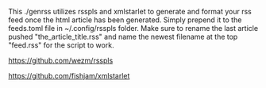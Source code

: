 This ./genrss utilizes rsspls and xmlstarlet to generate and format your rss feed once the html article has been generated. Simply prepend it to the feeds.toml file in ~/.config/rsspls folder. Make sure to rename the last article pushed "the_article_title.rss" and name the newest filename at the top "feed.rss" for the script to work.

https://github.com/wezm/rsspls

https://github.com/fishjam/xmlstarlet

